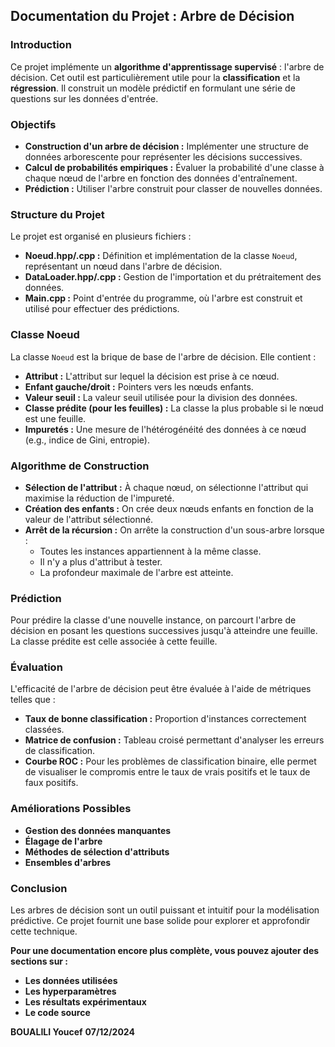 ## Documentation du Projet : Arbre de Décision

### Introduction

Ce projet implémente un **algorithme d'apprentissage supervisé** : l'arbre de décision. Cet outil est particulièrement utile pour la **classification** et la **régression**. Il construit un modèle prédictif en formulant une série de questions sur les données d'entrée.

### Objectifs

* **Construction d'un arbre de décision :** Implémenter une structure de données arborescente pour représenter les décisions successives.
* **Calcul de probabilités empiriques :** Évaluer la probabilité d'une classe à chaque nœud de l'arbre en fonction des données d'entraînement.
* **Prédiction :** Utiliser l'arbre construit pour classer de nouvelles données.

### Structure du Projet

Le projet est organisé en plusieurs fichiers :

* **Noeud.hpp/.cpp :** Définition et implémentation de la classe `Noeud`, représentant un nœud dans l'arbre de décision.
* **DataLoader.hpp/.cpp :** Gestion de l'importation et du prétraitement des données.
* **Main.cpp :** Point d'entrée du programme, où l'arbre est construit et utilisé pour effectuer des prédictions.

### Classe Noeud

La classe `Noeud` est la brique de base de l'arbre de décision. Elle contient :
* **Attribut :** L'attribut sur lequel la décision est prise à ce nœud.
* **Enfant gauche/droit :** Pointers vers les nœuds enfants.
* **Valeur seuil :** La valeur seuil utilisée pour la division des données.
* **Classe prédite (pour les feuilles) :** La classe la plus probable si le nœud est une feuille.
* **Impuretés :** Une mesure de l'hétérogénéité des données à ce nœud (e.g., indice de Gini, entropie).

### Algorithme de Construction
* **Sélection de l'attribut :** À chaque nœud, on sélectionne l'attribut qui maximise la réduction de l'impureté.
* **Création des enfants :** On crée deux nœuds enfants en fonction de la valeur de l'attribut sélectionné.
* **Arrêt de la récursion :** On arrête la construction d'un sous-arbre lorsque :
   * Toutes les instances appartiennent à la même classe.
   * Il n'y a plus d'attribut à tester.
   * La profondeur maximale de l'arbre est atteinte.

### Prédiction
Pour prédire la classe d'une nouvelle instance, on parcourt l'arbre de décision en posant les questions successives jusqu'à atteindre une feuille. La classe prédite est celle associée à cette feuille.

### Évaluation
L'efficacité de l'arbre de décision peut être évaluée à l'aide de métriques telles que :
* **Taux de bonne classification :** Proportion d'instances correctement classées.
* **Matrice de confusion :** Tableau croisé permettant d'analyser les erreurs de classification.
* **Courbe ROC :** Pour les problèmes de classification binaire, elle permet de visualiser le compromis entre le taux de vrais positifs et le taux de faux positifs.

### Améliorations Possibles
* **Gestion des données manquantes**
* **Élagage de l'arbre**
* **Méthodes de sélection d'attributs**
* **Ensembles d'arbres**

### Conclusion
Les arbres de décision sont un outil puissant et intuitif pour la modélisation prédictive. Ce projet fournit une base solide pour explorer et approfondir cette technique.

**Pour une documentation encore plus complète, vous pouvez ajouter des sections sur :**
* **Les données utilisées**
* **Les hyperparamètres**
* **Les résultats expérimentaux**
* **Le code source**

**BOUALILI Youcef**
**07/12/2024**